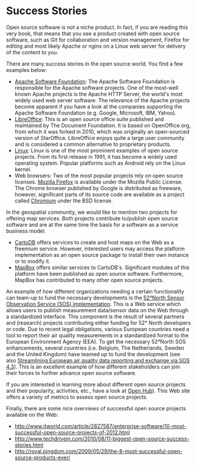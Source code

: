 # Success Stories

Open source software is not a niche product. In fact, if you are reading this very book, that means that you see a product created with open source software, such as Git for collaboration and version management, Firefox for editing and most likely Apache or nginx on a Linux web server for delivery of the content to you.

There are many success stories in the open source world. You find a few examples below:
* [Apache Software Foundation](http://www.apache.org/): The Apache Software Foundation is responsible for the Apache software projects. One of the most-well known Apache projects is the Apache HTTP Server, the world's most widely used web server software. The relevance of the Apache projects become apparent if you have a look at the companies supporting the Apache Software Foundation (e.g. Google, Microsoft, IBM, Yahoo).
* [LibreOffice](http://www.libreoffice.org/): This is an open source office suite published and maintained by The Document Foundation. It is based on OpenOffice.org, from which it was forked in 2010, which was originally an open-sourced version of StarOffice. LibreOffice enjoys quite a large user community and is considered a common alternative to proprietary products.
* [Linux](https://en.wikipedia.org/wiki/Linux): Linux is one of the most prominent examples of open source projects. From its first release in 1991, it has become a widely used operating system. Popular platforms such as Android rely on the Linux kernel. 
* Web browsers: Two of the most popular projects rely on open source licenses. [Mozilla Firefox](https://www.firefox.com/) is available under the Mozilla Public License. The Chrome browser published by Google is distributed as freeware, however, significant parts of its source code are available as a project called [Chromium](https://www.chromium.org/) under the BSD license.

In the geospatial community, we would like to mention two projects for offering map services. Both projects contribute to/publish open source software and are at the same time the basis for a software as a service business model.
* [CartoDB](https://cartodb.com/) offers services to create and host maps on the Web as a freemium service. However, interested users may access the platform implementation as an open source package to install their own instance or to modify it.
* [MapBox](https://www.mapbox.com/about/open/) offers similar services to CartoDB's. Significant modules of this platform have been published as open source software. Furthermore, MapBox has contributed to many other open source projects. 

An example of how different organizations needing a certain functionality can team-up to fund the necessary developments is the [52°North Sensor Observation Service (SOS) implementation](http://52north.org/sos). This is a Web service which allows users to publish measurement data/sensor data on the Web through a standardized interface. This component is the result of several partners and (research) projects contributing either funding for 52° North developers or code. Due to recent legal obligations, various European countries need a tool to report their air quality measurements in a standardized format to the European Environment Agency (EEA). To get the necessary 52°North SOS enhancements, several countries (i.e. Belgium, The Netherlands, Sweden and the United Kingdom) have teamed up to fund the development (see also [Streamlining European air quality data reporting and exchange via SOS 4.3](http://52north.org/412-streamlining-european-air-quality-data-reporting-and-exchange-via-sos-4-3)). This is an excellent example of how different stakeholders can join their forces to further advance open source software.

If you are interested in learning more about different open source projects and their popularity, activities, etc., have a look at [Open Hub](https://www.openhub.net/)). This Web site offers a variety of metrics to assess open source projects.

Finally, there are some nice overviews of successful open source projects available on the Web:
* http://www.itworld.com/article/2827587/enterprise-software/10-most-successful-open-source-projects-of-2012.html
* http://www.techdrivein.com/2010/08/11-biggest-open-source-success-stories.html
* http://royal.pingdom.com/2009/05/29/the-8-most-successful-open-source-products-ever/
